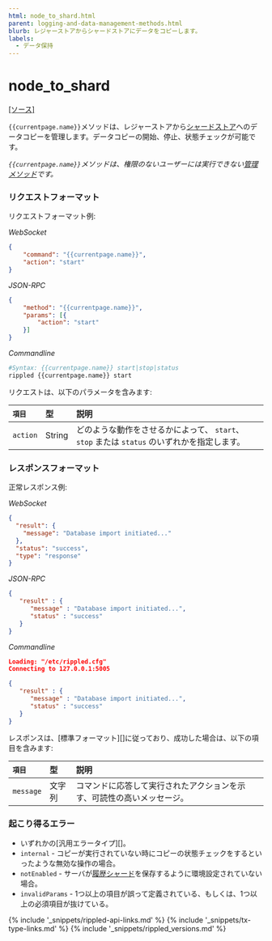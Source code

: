 ```yaml
---
html: node_to_shard.html
parent: logging-and-data-management-methods.html
blurb: レジャーストアからシャードストアにデータをコピーします。
labels:
  - データ保持
---
```

# node_to_shard
[[ソース]](https://github.com/XRPLF/rippled/blob/develop/src/ripple/rpc/handlers/NodeToShard.cpp "Source")

`{{currentpage.name}}`メソッドは、レジャーストアから[シャードストア](history-sharding.html)へのデータコピーを管理します。データコピーの開始、停止、状態チェックが可能です。

_`{{currentpage.name}}`メソッドは、権限のないユーザーには実行できない[管理メソッド](admin-api-methods.html)です。_


### リクエストフォーマット

リクエストフォーマット例:

<!-- MULTICODE_BLOCK_START -->

*WebSocket*

```json
{
    "command": "{{currentpage.name}}",
    "action": "start"
}
```

*JSON-RPC*

```json
{
    "method": "{{currentpage.name}}",
    "params": [{
        "action": "start"
    }]
}
```

*Commandline*

```sh
#Syntax: {{currentpage.name}} start|stop|status
rippled {{currentpage.name}} start
```

<!-- MULTICODE_BLOCK_END -->

リクエストは、以下のパラメータを含みます:

| `項目`  | 型   | 説明
|:---------|:-------|:---------------------------------------------------------|
| `action` | String | どのような動作をさせるかによって、 `start`、`stop` または `status` のいずれかを指定します。 |


### レスポンスフォーマット

正常レスポンス例:

<!-- MULTICODE_BLOCK_START -->

*WebSocket*

```json
{
  "result": {
    "message": "Database import initiated..."
  },
  "status": "success",
  "type": "response"
}
```

*JSON-RPC*

```json
{
   "result" : {
      "message" : "Database import initiated...",
      "status" : "success"
   }
}

```

*Commandline*

```json
Loading: "/etc/rippled.cfg"
Connecting to 127.0.0.1:5005

{
   "result" : {
      "message" : "Database import initiated...",
      "status" : "success"
   }
}

```

<!-- MULTICODE_BLOCK_END -->

レスポンスは、[標準フォーマット][]に従っており、成功した場合は、以下の項目を含みます:

| `項目`   | 型   | 説明                                             |
|:----------|:-------|:--------------------------------------------------------|
| `message` | 文字列 | コマンドに応答して実行されたアクションを示す、可読性の高いメッセージ。 |


### 起こり得るエラー

- いずれかの[汎用エラータイプ][]。
- `internal` - コピーが実行されていない時にコピーの状態チェックをするといったような無効な操作の場合。
- `notEnabled` - サーバが[履歴シャード](history-sharding.html)を保存するように環境設定されていない場合。
- `invalidParams` - 1つ以上の項目が誤って定義されている、もしくは、1つ以上の必須項目が抜けている。

<!--{# common link defs #}-->
{% include '_snippets/rippled-api-links.md' %}
{% include '_snippets/tx-type-links.md' %}
{% include '_snippets/rippled_versions.md' %}
